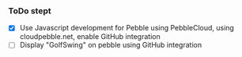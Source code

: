 ### ToDo stept

- [x] Use Javascript development for Pebble using PebbleCloud, using cloudpebble.net, enable GitHub integration
- [ ] Display "GolfSwing" on pebble using GitHub integration